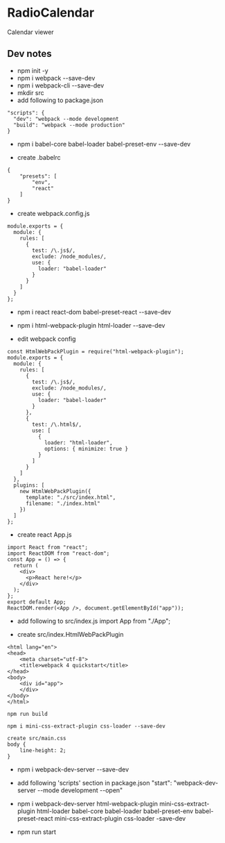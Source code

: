 # RadioCalendar
Calendar viewer

## Dev notes

* npm init -y
* npm i webpack --save-dev
* npm i webpack-cli --save-dev
* mkdir src
* add following to package.json
```
"scripts": {
  "dev": "webpack --mode development
  "build": "webpack --mode production"
}
```
* npm i babel-core babel-loader babel-preset-env --save-dev

* create .babelrc
```
{
    "presets": [
        "env",
        "react"
    ]
}
```

* create webpack.config.js
```
module.exports = {
  module: {
    rules: [
      {
        test: /\.js$/,
        exclude: /node_modules/,
        use: {
          loader: "babel-loader"
        }
      }
    ]
  }
};
```
* npm i react react-dom babel-preset-react --save-dev
* npm i html-webpack-plugin html-loader --save-dev

* edit webpack config
```
const HtmlWebPackPlugin = require("html-webpack-plugin");
module.exports = {
  module: {
    rules: [
      {
        test: /\.js$/,
        exclude: /node_modules/,
        use: {
          loader: "babel-loader"
        }
      },
      {
        test: /\.html$/,
        use: [
          {
            loader: "html-loader",
            options: { minimize: true }
          }
        ]
      }
    ]
  },
  plugins: [
    new HtmlWebPackPlugin({
      template: "./src/index.html",
      filename: "./index.html"
    })
  ]
};
```

* create react App.js
```
import React from "react";
import ReactDOM from "react-dom";
const App = () => {
  return (
    <div>
      <p>React here!</p>
    </div>
  );
};
export default App;
ReactDOM.render(<App />, document.getElementById("app"));
```
* add following to src/index.js
import App from "./App";

* create src/index.HtmlWebPackPlugin<!DOCTYPE html>
```
<html lang="en">
<head>
    <meta charset="utf-8">
    <title>webpack 4 quickstart</title>
</head>
<body>
    <div id="app">
    </div>
</body>
</html>

npm run build

npm i mini-css-extract-plugin css-loader --save-dev

create src/main.css
body {
    line-height: 2;
}
```

* npm i webpack-dev-server --save-dev

* add following 'scripts' section in package.json
"start": "webpack-dev-server --mode development --open"

* npm i webpack-dev-server html-webpack-plugin mini-css-extract-plugin html-loader babel-core babel-loader babel-preset-env babel-preset-react mini-css-extract-plugin css-loader -save-dev

* npm run start
